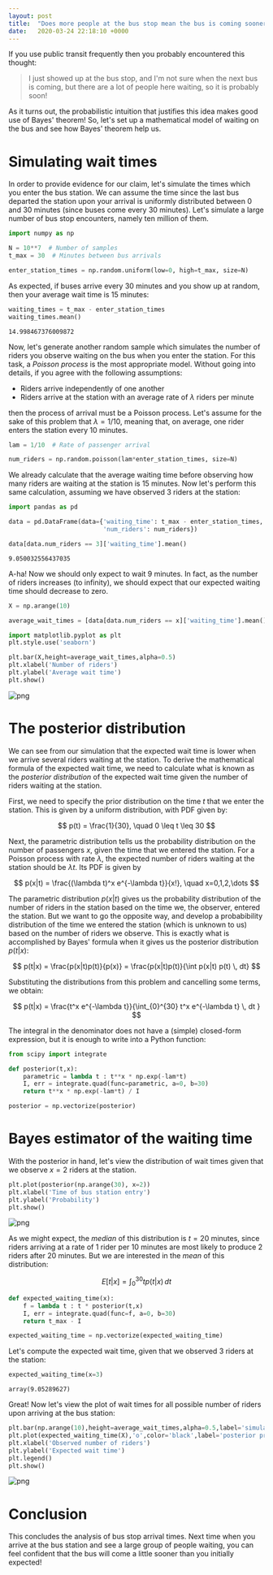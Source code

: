 ```yaml
---
layout: post
title:  "Does more people at the bus stop mean the bus is coming sooner? Bayesian approach."
date:   2020-03-24 22:18:10 +0000
---
```


If you use public transit frequently then you probably encountered this thought:

> I just showed up at the bus stop, and I'm not sure when the next bus is coming, but there are a lot of people here waiting, so it is probably soon!

As it turns out, the probabilistic intuition that justifies this idea makes good use of Bayes' theorem! So, let's set up a mathematical model of waiting on the bus and see how Bayes' theorem help us.

# Simulating wait times

In order to provide evidence for our claim, let's simulate the times which you enter the bus station. We can assume the time since the last bus departed the station upon your arrival is uniformly distributed between 0 and 30 minutes (since buses come every 30 minutes). Let's simulate a large number of bus stop encounters, namely ten million of them.


```python
import numpy as np

N = 10**7  # Number of samples
t_max = 30  # Minutes between bus arrivals 

enter_station_times = np.random.uniform(low=0, high=t_max, size=N)
```

As expected, if buses arrive every 30 minutes and you show up at random, then your average wait time is 15 minutes:


```python
waiting_times = t_max - enter_station_times
waiting_times.mean()
```




    14.998467376009872



Now, let's generate another random sample which simulates the number of riders you observe waiting on the bus when you enter the station. For this task, a *Poisson process* is the most appropriate model. Without going into details, if you agree with the following assumptions:
- Riders arrive independently of one another
- Riders arrive at the station with an average rate of $\lambda$ riders per minute

then the process of arrival must be a Poisson process. Let's assume for the sake of this problem that $\lambda=1/10$, meaning that, on average, one rider enters the station every 10 minutes.


```python
lam = 1/10  # Rate of passenger arrival

num_riders = np.random.poisson(lam*enter_station_times, size=N)
```

We already calculate that the average waiting time before observing how many riders are waiting at the station is 15 minutes. Now let's perform this same calculation, assuming we have observed 3 riders at the station:


```python
import pandas as pd

data = pd.DataFrame(data={'waiting_time': t_max - enter_station_times,
                          'num_riders': num_riders})

data[data.num_riders == 3]['waiting_time'].mean()
```




    9.050032556437035



A-ha! Now we should only expect to wait 9 minutes. In fact, as the number of riders increases (to infinity), we should expect that our expected waiting time should decrease to zero.


```python
X = np.arange(10)

average_wait_times = [data[data.num_riders == x]['waiting_time'].mean() for x in X]
```


```python
import matplotlib.pyplot as plt
plt.style.use('seaborn')

plt.bar(X,height=average_wait_times,alpha=0.5)
plt.xlabel('Number of riders')
plt.ylabel('Average wait time')
plt.show()
```


![png](bus_stop_1.png)


# The posterior distribution

We can see from our simulation that the expected wait time is lower when we arrive several riders waiting at the station. To derive the mathematical formula of the expected wait time, we need to calculate what is known as the *posterior distribution* of the expected wait time given the number of riders waiting at the station.

First, we need to specify the prior distribution on the time $t$ that we enter the station. This is given by a uniform distribution, with PDF given by:

$$ p(t) = \frac{1}{30}, \quad 0 \leq t \leq 30 $$

Next, the parametric distribution tells us the probability distribution on the number of passengers $x$, given the time that we entered the station. For a Poisson process with rate $\lambda$, the expected number of riders waiting at the station should be $\lambda t$. Its PDF is given by

$$ p(x|t) = \frac{(\lambda t)^x e^{-\lambda t}}{x!}, \quad x=0,1,2,\dots $$

The parametric distribution $p(x|t)$ gives us the probability distribution of the number of riders in the station based on the time we, the observer, entered the station. But we want to go the opposite way, and develop a probabibility distribution of the time we entered the station (which is unknown to us) based on the number of riders we observe. This is exactly what is accomplished by Bayes' formula when it gives us the posterior distribution $p(t|x)$:

$$ p(t|x) = \frac{p(x|t)p(t)}{p(x)} = \frac{p(x|t)p(t)}{\int p(x|t) p(t) \, dt} $$

Substituting the distributions from this problem and cancelling some terms, we obtain:

$$ p(t|x) = \frac{t^x e^{-\lambda t}}{\int_{0}^{30} t^x e^{-\lambda t} \, dt } $$

The integral in the denominator does not have a (simple) closed-form expression, but it is enough to write into a Python function:


```python
from scipy import integrate

def posterior(t,x):
    parametric = lambda t : t**x * np.exp(-lam*t)
    I, err = integrate.quad(func=parametric, a=0, b=30)
    return t**x * np.exp(-lam*t) / I

posterior = np.vectorize(posterior)
```

# Bayes estimator of the waiting time

With the posterior in hand, let's view the distribution of wait times given that we observe $x=2$ riders at the station.


```python
plt.plot(posterior(np.arange(30), x=2))
plt.xlabel('Time of bus station entry')
plt.ylabel('Probability')
plt.show()
```


![png](bus_stop_2.png)


As we might expect, the *median* of this distribution is $t=20$ minutes, since riders arriving at a rate of 1 rider per 10 minutes are most likely to produce 2 riders after 20 minutes. But we are interested in the *mean* of this distribution:

$$ E[t|x] = \int_{0}^{30} t p(t|x) \, dt $$


```python
def expected_waiting_time(x):
    f = lambda t : t * posterior(t,x)
    I, err = integrate.quad(func=f, a=0, b=30)
    return t_max - I

expected_waiting_time = np.vectorize(expected_waiting_time)
```

Let's compute the expected wait time, given that we observed 3 riders at the station:


```python
expected_waiting_time(x=3)
```




    array(9.05289627)



Great! Now let's view the plot of wait times for all possible number of riders upon arriving at the bus station:


```python
plt.bar(np.arange(10),height=average_wait_times,alpha=0.5,label='simulation')
plt.plot(expected_waiting_time(X),'o',color='black',label='posterior prediction')
plt.xlabel('Observed number of riders')
plt.ylabel('Expected wait time')
plt.legend()
plt.show()
```


![png](bus_stop_3.png)


# Conclusion

This concludes the analysis of bus stop arrival times. Next time when you arrive at the bus station and see a large group of people waiting, you can feel confident that the bus will come a little sooner than you initially expected!
